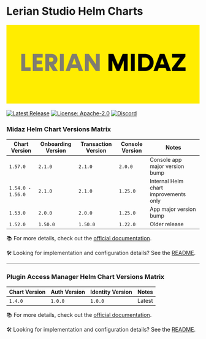 # Lerian Studio Helm Charts

![banner](image/README/midaz-banner.png)



[![Latest Release](https://img.shields.io/github/v/release/LerianStudio/helm?include_prereleases)](https://github.com/LerianStudio/helm/releases)
[![License: Apache-2.0](https://img.shields.io/badge/License-Apache_2.0-blue.svg)](https://github.com/LerianStudio/helm/blob/main/LICENSE)
[![Discord](https://img.shields.io/badge/Discord-Lerian%20Studio-%237289da.svg?logo=discord)](https://discord.gg/DnhqKwkGv3)


### Midaz Helm Chart Versions Matrix

| Chart Version       | Onboarding Version | Transaction Version        | Console Version   | Notes                      |
|---------------------|--------------------|----------------------------|-------------------|----------------------------|
| `1.57.0`            | `2.1.0`            |  `2.1.0`                   | `2.0.0`           | Console app major version bump   |
| `1.54.0 - 1.56.0`   | `2.1.0`            |  `2.1.0`                   | `1.25.0`          | Internal Helm chart improvements only |
| `1.53.0`            | `2.0.0`            |  `2.0.0`                   | `1.25.0`          | App major version bump     |
| `1.52.0`            | `1.50.0`           |  `1.50.0`                  | `1.22.0`          | Older release              |

📚 For more details, check out the [official documentation](https://docs.lerian.studio/docs/deploy-midaz-using-helm).

🛠️ Looking for implementation and configuration details? See the [README](https://charts.lerian.studio/charts/midaz).

-----------------
### Plugin Access Manager Helm Chart Versions Matrix

| Chart Version | Auth Version | Identity Version           |  Notes    |
|---------------|--------------|----------------------------|-----------|
| `1.4.0`      | `1.0.0`       |  `1.0.0`                   | Latest    |          

📚 For more details, check out the [official documentation](https://docs.lerian.studio/docs/auth-identity).

🛠️ Looking for implementation and configuration details? See the [README](https://charts.lerian.studio/charts/plugin-access-manager).


